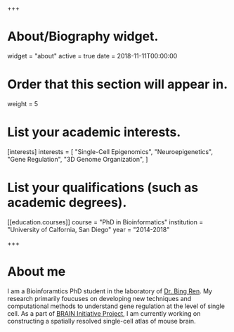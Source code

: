 +++
# About/Biography widget.
widget = "about"
active = true
date = 2018-11-11T00:00:00

# Order that this section will appear in.
weight = 5

# List your academic interests.
[interests]
  interests = [
    "Single-Cell Epigenomics",
    "Neuroepigenetics",
    "Gene Regulation",
    "3D Genome Organization",
  ]

# List your qualifications (such as academic degrees).
[[education.courses]]
  course = "PhD in Bioinformatics"
  institution = "University of Calfornia, San Diego"
  year = "2014-2018"

+++

# About me
I am a Bioinforamtics PhD student in the laboratory of [Dr. Bing Ren](https://www.ludwigcancerresearch.org/location/san-diego-branch/bing-ren-lab). My research primarily foucuses on developing new techniques and computational methods to understand gene regulation at the level of single cell. As a part of [BRAIN Initiative Project](https://www.braininitiative.nih.gov/), I am currently working on constructing a spatially resolved single-cell atlas of mouse brain.

